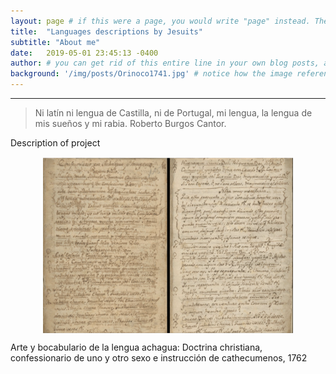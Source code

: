 ```yaml
---
layout: page # if this were a page, you would write "page" instead. They layouts are subtly different. Try it to see what happens.
title:  "Languages descriptions by Jesuits"
subtitle: "About me"
date:   2019-05-01 23:45:13 -0400
author: # you can get rid of this entire line in your own blog posts, and the page will display the name of the site's owner, taken from the _config.yml file.
background: '/img/posts/Orinoco1741.jpg' # notice how the image referenced is in your project's /img/posts/ folder.
---
```



---

> Ni latín ni lengua de Castilla, ni de Portugal, mi lengua, la lengua de mis sueños y mi rabia. Roberto Burgos Cantor.

Description of project

<img src="/img/posts/rivero.jpg" style="display: block; width: 400px; margin-right: auto; margin-left: auto;" />

Arte y bocabulario de la lengua achagua: Doctrina christiana, confessionario de uno y otro sexo e instrucción de cathecumenos, 1762
